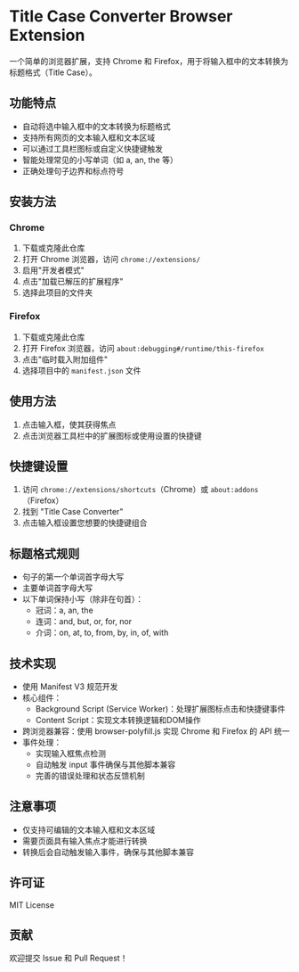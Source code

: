 # Title Case Converter Browser Extension

一个简单的浏览器扩展，支持 Chrome 和 Firefox，用于将输入框中的文本转换为标题格式（Title Case）。

## 功能特点

- 自动将选中输入框中的文本转换为标题格式
- 支持所有网页的文本输入框和文本区域
- 可以通过工具栏图标或自定义快捷键触发
- 智能处理常见的小写单词（如 a, an, the 等）
- 正确处理句子边界和标点符号

## 安装方法

### Chrome
1. 下载或克隆此仓库
2. 打开 Chrome 浏览器，访问 `chrome://extensions/`
3. 启用"开发者模式"
4. 点击"加载已解压的扩展程序"
5. 选择此项目的文件夹

### Firefox
1. 下载或克隆此仓库
2. 打开 Firefox 浏览器，访问 `about:debugging#/runtime/this-firefox`
3. 点击"临时载入附加组件"
4. 选择项目中的 `manifest.json` 文件

## 使用方法

1. 点击输入框，使其获得焦点
2. 点击浏览器工具栏中的扩展图标或使用设置的快捷键

## 快捷键设置

1. 访问 `chrome://extensions/shortcuts`（Chrome）或 `about:addons`（Firefox）
2. 找到 "Title Case Converter"
3. 点击输入框设置您想要的快捷键组合

## 标题格式规则

- 句子的第一个单词首字母大写
- 主要单词首字母大写
- 以下单词保持小写（除非在句首）：
  - 冠词：a, an, the
  - 连词：and, but, or, for, nor
  - 介词：on, at, to, from, by, in, of, with

## 技术实现

- 使用 Manifest V3 规范开发
- 核心组件：
  - Background Script (Service Worker)：处理扩展图标点击和快捷键事件
  - Content Script：实现文本转换逻辑和DOM操作
- 跨浏览器兼容：使用 browser-polyfill.js 实现 Chrome 和 Firefox 的 API 统一
- 事件处理：
  - 实现输入框焦点检测
  - 自动触发 input 事件确保与其他脚本兼容
  - 完善的错误处理和状态反馈机制

## 注意事项

- 仅支持可编辑的文本输入框和文本区域
- 需要页面具有输入焦点才能进行转换
- 转换后会自动触发输入事件，确保与其他脚本兼容

## 许可证

MIT License

## 贡献

欢迎提交 Issue 和 Pull Request！